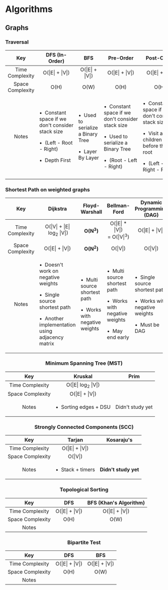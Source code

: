 # Algorithms

## Graphs
### Traversal
<!-- Graph Traversal -->
<div align = "center">
  <table>
    <thead>
      <tr>
        <th align= "center">Key</th>
        <th align= "center">DFS (In-Order)</th>
        <th align= "center">BFS</th>
        <th align= "center">Pre-Order</th>
        <th align= "center">Post-Order</th>
        <th align= "center">Morris</th>
      </tr>
    </thead>
    <tbody>
    <!-- Time Complexity --> 
      <tr>
        <td align = "center">Time Complexity</td>    
        <td align = "center">O(|E| + |V|)</td>
        <td align = "center">O(|E| + |V|)</td>
        <td align = "center">O(|E| + |V|)</td>
        <td align = "center">O(|E| + |V|)</td>
        <td align = "center">O(|E|&nbsp;+&nbsp;|V|)</td>
      </tr>
      <!-- Space Complexity--> 
      <tr>
        <td align = "center">Space Complexity</td>
        <td align = "center">O(H)</td>
        <td align = "center">O(W)</td>
        <td align = "center">O(H)</td>
        <td align = "center">O(H)</td>
        <td align = "center">O(1)</td>
      </tr>
      <!-- Notes -->
      <tr>
        <td align = "center">Notes</td>
        <td align = "left">
          <p> •&nbsp; Constant space if we don't&nbsp;consider stack size </p>
          <p> •&nbsp; (Left - Root - Right) </p>
          <p> •&nbsp; Depth First </p>
        </td>
        <td align = "left">
          <p> •&nbsp; Used to serialize a Binary Tree </p>
          <p> •&nbsp; Layer By&nbsp;Layer </p>
         </td>
        <td align = "leftr">
          <p> •&nbsp; Constant space if we don't&nbsp;consider stack size </p>
          <p> •&nbsp; Used to serialize a Binary Tree </p>
          <p> •&nbsp; (Root - Left - Right) </p>
        </td>
        <td align = "left">
          <p> •&nbsp; Constant space if we don't&nbsp;consider stack size </p>
          <p> •&nbsp; Visit all the children before the root </p>
          <p> •&nbsp; (Left - Right - Root) </p>
        </td>
        <td align = "left"> <strong> Didn't study yet </strong></td>
      </tr>
    </tbody>
  </table>
</div>


### Shortest Path on weighted graphs
<!-- Graph Shortest Path -->
<div align = "center">
  <table>
    <thead>
      <tr>
        <th align= "center">Key</th>
        <th align= "center">Dijkstra</th>
        <th align= "center">Floyd-Warshall</th>
        <th align= "center">Bellman-Ford</th>
        <th align= "center">Dynamic Programming (DAG)</th>
        <th align= "center">Bidirectional</th>
      </tr>
    </thead>
    <tbody>
    <!-- Time Complexity --> 
      <tr>
        <td align = "center">Time Complexity</td>    
        <td align = "center">O(|V| + |E|&nbsp;log<sub>2</sub>&nbsp;|V|)</td>
        <td align = "center"><strong>O(N<sup>3</sup>)</strong></td>
        <td align = "center">O(|E| * |V|) =&nbsp;O(|V|<sup>3</sup>)</td>
        <td align = "center">O(|E| + |V|)</td>
        <td align = "center"></td>
      </tr>
      <!-- Space Complexity--> 
      <tr>
        <td align = "center">Space Complexity</td>
        <td align = "center">O(|E| + |V|)</td>
        <td align = "center"><strong>O(N<sup>2</sup>)</strong></td>
        <td align = "center">O(|V|)</td>
        <td align = "center">O(|V|)</td>
        <td align = "center"></td>
      </tr>
      <!-- Notes -->
      <tr>
        <td align = "center">Notes</td>
        <td align = "left">
          <p> •&nbsp; Doesn't work on negative weights </p>
          <p> •&nbsp; Single source shortest path </p>
          <p> •&nbsp; Another implementation using adjacency matrix </p>
        </td>
        <td align = "left">
          <p> •&nbsp; Multi source shortest path </p>
          <p> •&nbsp; Works with negative weights </p>
        </td>
        <td align = "leftr">
          <p> •&nbsp; Multi source shortest path </p>
          <p> •&nbsp; Works with negative weights </p>
          <p> •&nbsp; May end early </p>
        </td>
        <td align = "left">
          <p> •&nbsp; Single source shortest path </p>
          <p> •&nbsp; Works with negative weights </p>
          <p> •&nbsp; Must be DAG </p>
        </td>
        <td align = "left"> <strong> Didn't study yet </strong></td>
      </tr>
    </tbody>
  </table>
</div>


<h3 align = "center"> Minimum Spanning Tree (MST) </h3>
<!-- Spanning Tree -->
<div align = "center">
  <table>
    <thead>
      <tr>
        <th align= "center">Key</th>
        <th align= "center">Kruskal</th>
        <th align= "center">Prim</th>
      </tr>
    </thead>
    <tbody>
    <!-- Time Complexity --> 
      <tr>
        <td align = "center">Time Complexity</td>    
        <td align = "center">O(|E|&nbsp;log<sub>2</sub>&nbsp;|V|)</td>
        <td align = "center"></td>
      </tr>
      <!-- Space Complexity--> 
      <tr>
        <td align = "center">Space Complexity</td>
        <td align = "center">O(|E| + |V|)</td>
        <td align = "center"></td>
      </tr>
      <!-- Notes -->
      <tr>
        <td align = "center">Notes</td>
        <td align = "left">
          <p> •&nbsp; Sorting edges + DSU </p>
        </td>
        <td align = "left">
          Didn't study yet
        </td>
      </tr>
    </tbody>
  </table>
</div>


<h3 align = "center"> Strongly Connected Components (SCC) </h3>
<!-- Strongly Connected Components -->
<div align = "center">
  <table>
    <thead>
      <tr>
        <th align= "center">Key</th>
        <th align= "center">Tarjan</th>
        <th align= "center">Kosaraju's</th>
      </tr>
    </thead>
    <tbody>
    <!-- Time Complexity --> 
      <tr>
        <td align = "center">Time Complexity</td>    
        <td align = "center">O(|E| + |V|)</td>
        <td align = "center"></td>
      </tr>
      <!-- Space Complexity--> 
      <tr>
        <td align = "center">Space Complexity</td>
        <td align = "center">O(|V|)</td>
        <td align = "center"></td>
      </tr>
      <!-- Notes -->
      <tr>
        <td align = "center">Notes</td>
        <td align = "left">
          <p> •&nbsp; Stack + timers </p>
        </td>
        <td align = "left">
          <strong> Didn't study yet </strong>
        </td>
      </tr>
    </tbody>
  </table>
</div>

<h3 align = "center"> Topological Sorting </h3>
<!-- Topological Sorting -->
<div align = "center">
  <table>
    <thead>
      <tr>
        <th align= "center">Key</th>
        <th align= "center">DFS</th>
        <th align= "center">BFS (Khan's Algorithm)</th>
      </tr>
    </thead>
    <tbody>
    <!-- Time Complexity --> 
      <tr>
        <td align = "center">Time Complexity</td>    
        <td align = "center">O(|E| + |V|)</td>
        <td align = "center">O(|E| + |V|)</td>
      </tr>
      <!-- Space Complexity--> 
      <tr>
        <td align = "center">Space Complexity</td>
        <td align = "center">O(H)</td>
        <td align = "center">O(W)</td>
      </tr>
      <!-- Notes -->
      <tr>
        <td align = "center">Notes</td>
        <td align = "left">
        </td>
        <td align = "left">
        </td>
      </tr>
    </tbody>
  </table>
</div>

<h3 align = "center"> Bipartite Test </h3>
<!-- Bipartite Test -->
<div align = "center">
  <table>
    <thead>
      <tr>
        <th align= "center">Key</th>
        <th align= "center">DFS</th>
        <th align= "center">BFS</th>
      </tr>
    </thead>
    <tbody>
    <!-- Time Complexity --> 
      <tr>
        <td align = "center">Time Complexity</td>    
        <td align = "center">O(|E| + |V|)</td>
        <td align = "center">O(|E| + |V|)</td>
      </tr>
      <!-- Space Complexity--> 
      <tr>
        <td align = "center">Space Complexity</td>
        <td align = "center">O(H)</td>
        <td align = "center">O(W)</td>
      </tr>
      <!-- Notes -->
      <tr>
        <td align = "center">Notes</td>
        <td align = "left">
          <p></p>
        </td>
        <td align = "left">
        </td>
      </tr>
    </tbody>
  </table>
</div>
